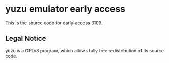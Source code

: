 yuzu emulator early access
=============

This is the source code for early-access 3109.

## Legal Notice

yuzu is a GPLv3 program, which allows fully free redistribution of its source code.